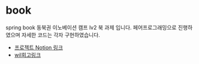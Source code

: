# book
spring book
동북권 이노베이션 캠프 lv2 북 과제 입니다.
페어프로그래밍으로 진행하였으며 자세한 코드는 각자 구현하였습니다.
- [프로젝트 Notion 링크](https://leather-pixie-4bc.notion.site/Spring-LV2-383a6ae181f94442bd4d69afda41ba71?pvs=4)
- [wil회고링크](https://blog.naver.com/kwbae93/223504586026)
